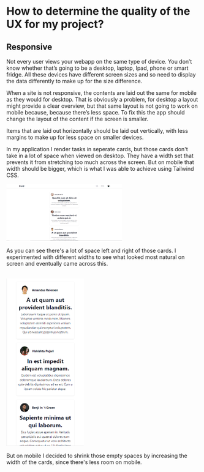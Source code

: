 # How to determine the quality of the UX for my project?

## Responsive

Not every user views your webapp on the same type of device. You don’t know whether that’s going to be a desktop, laptop, Ipad, phone or smart fridge. All these devices have different screen sizes and so need to display the data differently to make up for the size difference.

When a site is not responsive, the contents are laid out the same for mobile as they would for desktop. That is obviously a problem, for desktop a layout might provide a clear overview, but that same layout is not going to work on mobile because, because there’s less space. To fix this the app should change the layout of the content if the screen is smaller.

Items that are laid out horizontally should be laid out vertically, with less margins to make up for less space on smaller devices.

In my application I render tasks in seperate cards, but those cards don't take in a lot of space when viewed on desktop. They have a width set that prevents it from stretching too much across the screen. But on mobile that width should be bigger, which is what I was able to achieve using Tailwind CSS.

<img src="../Images/responsive-big-screen.png" width="60%"/>

As you can see there's a lot of space left and right of those cards. I experimented with different widths to see what looked most natural on screen and eventually came across this.
</br>
</br>


<img src="../Images/responsive-small-screen.png" width="40%"/>

But on mobile I decided to shrink those empty spaces by increasing the width of the cards, since there's less room on mobile.